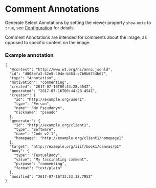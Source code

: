 # Comment Annotations

Generate Select Annotations by setting the viewer property `show-note` to  `true`, see [Configuration](../configuration.md) for details.

Comment Annotations are intended for comments about the image, as opposed to specific content on the image.

### Example annotation

```jsonld
{
  "@context": "http://www.w3.org/ns/anno.jsonld",
  "id": "d008efa2-42e5-494e-b463-c7b9b6744b67",
  "type": "Annotation",
  "motivation": "commenting",
  "created": "2017-07-16T00:44:28.454Z",
  "generated": "2017-07-16T00:44:28.454Z",
  "creator": {
    "id": "http://example.org/user1",
    "type": "Person",
    "name": "My Pseudonym",
    "nickname": "pseudo"
  },
  "generator": {
    "id": "http://example.org/client1",
    "type": "Software",
    "name": "Code v2.1",
    "homepage": "http://example.org/client1/homepage1"
  },
  "target": "http://example.org/iiif/book1/canvas/p1"
  "body": {
    "type": "TextualBody",
    "value": "My fascinating comment",
    "purpose": "commenting",
    "format": "text/plain"
  },
  "modified": "2017-07-16T13:53:18.795Z"
}
```
